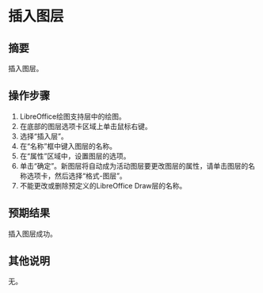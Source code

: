 # 插入图层

## 摘要

插入图层。

## 操作步骤

1. LibreOffice绘图支持层中的绘图。
2. 在底部的图层选项卡区域上单击鼠标右键。
3. 选择“插入层”。
4. 在“名称”框中键入图层的名称。
5. 在“属性”区域中，设置图层的选项。
6. 单击“确定”。新图层将自动成为活动图层要更改图层的属性，请单击图层的名称选项卡，然后选择“格式-图层”。
7. 不能更改或删除预定义的LibreOffice Draw层的名称。

## 预期结果

插入图层成功。

## 其他说明

无。
